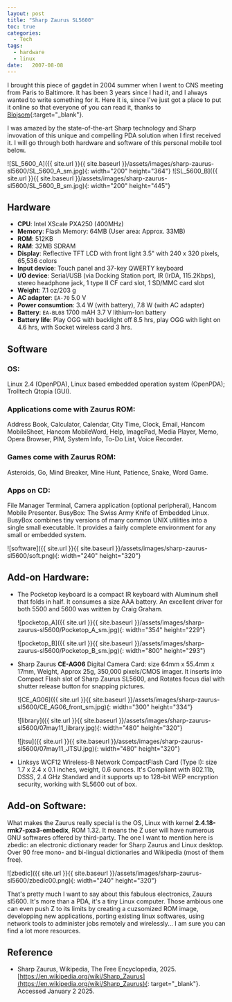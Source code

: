 ```yaml
---
layout: post
title: "Sharp Zaurus SL5600"
toc: true
categories:
  - Tech
tags:
  - hardware
  - linux
date:   2007-08-08
---
```


I brought this piece of gagdet in 2004 summer when I went to CNS meeting from 
Paris to Baltimore. It has been 3 years since I had it, and I always wanted to 
write something for it. Here it is, since I've just got a place to put it online 
so that everyone of you can read it, thanks to 
[Blojsom](https://github.com/timothystone/blojsom){:target="_blank"}. 

I was amazed by the state-of-the-art Sharp technology and Sharp invovation of 
this unique and compelling PDA solution when I first received it. I will go 
through both hardware and software of this personal mobile tool below.

![SL_5600_A]({{ site.url }}{{ site.baseurl }}/assets/images/sharp-zaurus-sl5600/SL_5600_A_sm.jpg){: width="200" height="364"}  ![SL_5600_B]({{ site.url }}{{ site.baseurl }}/assets/images/sharp-zaurus-sl5600/SL_5600_B_sm.jpg){: width="200" height="445"}

## Hardware

+ **CPU**: Intel XScale PXA250 (400MHz)
+ **Memory**: Flash Memory: 64MB (User area: Approx. 33MB)
+ **ROM**: 512KB
+ **RAM**: 32MB SDRAM
+ **Display**: Reflective TFT LCD with front light 3.5" with 240 x 320 pixels, 65,536 colors
+ **Input device**: Touch panel and 37-key QWERTY keyboard
+ **I/O device**: Serial/USB (via Docking Station port, IR (IrDA, 115.2Kbps), stereo headphone jack, 1 type II CF card slot, 1 SD/MMC card slot
+ **Weight**: 7.1 oz/203 g
+ **AC adapter**: `EA-70` 5.0 V
+ **Power consumtion**: 3.4 W (with battery), 7.8 W (with AC adapter)
+ **Battery**: `EA-BL08` 1700 mAH 3.7 V lithium-Ion battery
+ **Battery life**: Play OGG with backlight off 8.5 hrs, play OGG with light on 4.6 hrs, with Socket wireless card 3 hrs.

## Software

### OS: 

Linux 2.4 (OpenPDA), Linux based embedded operation system (OpenPDA); 
Trolltech Qtopia (GUI). 

### Applications come with Zaurus ROM: 

Address Book, Calculator, Calendar, City Time, Clock, Email, Hancom MobileSheet, Hancom 
MobileWord, Help, ImagePad, Media Player, Memo, Opera Browser, PIM, System Info, 
To-Do List, Voice Recorder.

### Games come with Zaurus ROM: 

Asteroids, Go, Mind Breaker, Mine Hunt, Patience, Snake, Word Game.

### Apps on CD: 

File Manager Terminal, Camera application (optional peripheral), Hancom Mobile Presenter.
BusyBox: The Swiss Army Knife of Embedded Linux. BusyBox combines tiny versions 
of many common UNIX utilities into a single small executable. 
It provides a fairly complete environment for any small or embedded system.

![software]({{ site.url }}{{ site.baseurl }}/assets/images/sharp-zaurus-sl5600/soft.png){: width="240" height="320"} 

## Add-on Hardware:

+ The Pocketop keyboard is a compact IR keyboard with Aluminum shell that folds 
in half. It consumes a size AAA battery. An excellent driver for both 5500 and 
5600 was written by Craig Graham.

  ![pocketop_A]({{ site.url }}{{ site.baseurl }}/assets/images/sharp-zaurus-sl5600/Pocketop_A_sm.jpg){: width="354" height="229"} 

  ![pocketop_B]({{ site.url }}{{ site.baseurl }}/assets/images/sharp-zaurus-sl5600/Pocketop_B_sm.jpg){: width="800" height="293"} 

+ Sharp Zaurus **CE-AG06** Digital Camera Card: size 64mm x 55.4mm x 17mm, 
Weight, Approx 25g, 350,000 pixels/CMOS imager. It inserts into Compact Flash 
slot of Sharp Zaurus SL5600, and Rotates focus dial with shutter release button 
for snapping pictures.

  ![CE_AG06]({{ site.url }}{{ site.baseurl }}/assets/images/sharp-zaurus-sl5600/CE_AG06_front_sm.jpg){: width="300" height="334"} 

  ![library]({{ site.url }}{{ site.baseurl }}/assets/images/sharp-zaurus-sl5600/07may11_library.jpg){: width="480" height="320"} 

  ![jtsu]({{ site.url }}{{ site.baseurl }}/assets/images/sharp-zaurus-sl5600/07may11_JTSU.jpg){: width="480" height="320"} 

+ Linksys WCF12 Wireless-B Network CompactFlash Card (Type I): 
size 1.7 x 2.4 x 0.1 inches, weight, 0.6 ounces. It's Compliant with 802.11b, 
DSSS, 2.4 GHz Standard and it supports up to 128-bit WEP encryption security, 
working with SL5600 out of box.

## Add-on Software:

What makes the Zaurus really special is the OS, Linux with 
kernel **2.4.18-rmk7-pxa3-embedix**, ROM 1.32. It means the Z user will have 
numerous GNU softwares offered by third-party. The one I want to mention here 
is zbedic: an electronic dictionary reader for Sharp Zaurus and Linux desktop. 
Over 90 free mono- and bi-lingual dictionaries and Wikipedia (most of them free).

![zbedic]({{ site.url }}{{ site.baseurl }}/assets/images/sharp-zaurus-sl5600/zbedic00.png){: width="240" height="320"} 

That's pretty much I want to say about this fabulous electronics, Zauurs sl5600. 
It's more than a PDA, it's a tiny Linux computer. Those ambious one can even 
push Z to its limits by creating a cuzsomized ROM image, developping new 
applications, porting existing linux softwares, using network tools to administer 
jobs remotely and wirelessly... I am sure you can find a lot more resources.

## Reference

+ Sharp Zaurus, Wikipedia, The Free Encyclopedia, 2025. [https://en.wikipedia.org/wiki/Sharp_Zaurus](https://en.wikipedia.org/wiki/Sharp_Zaurus){: target="_blank"}. Accessed January 2 2025.